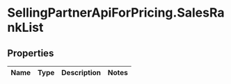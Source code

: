 # SellingPartnerApiForPricing.SalesRankList

## Properties
Name | Type | Description | Notes
------------ | ------------- | ------------- | -------------
